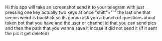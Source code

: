 Hi this app will take an screenshot
 send it to your telegram with just pressing one key
actually two keys at once "shift"+"`" 
the last one that seems weird is backtick 
so its gonna ask you a bunch of questions about token bot that you have
and the user or channel id that you can send pics
and then the path that you wanna save it incase it did not send it (if it sent the pic it get deleted)

